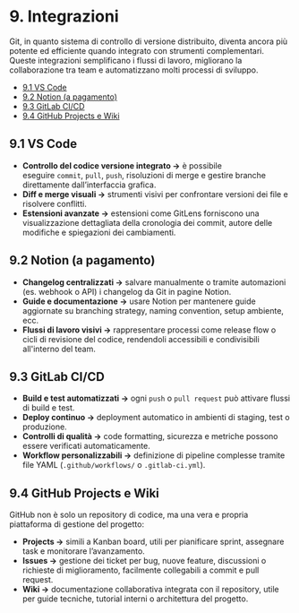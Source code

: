 # 9. Integrazioni

Git, in quanto sistema di controllo di versione distribuito, diventa ancora più potente ed efficiente quando integrato con strumenti complementari. Queste integrazioni semplificano i flussi di lavoro, migliorano la collaborazione tra team e automatizzano molti processi di sviluppo.

- [9.1 VS Code](#91-vs-code)
- [9.2 Notion (a pagamento)](#92-notion-a-pagamento)
- [9.3 GitLab CI/CD](#93-gitlab-cicd)
- [9.4 GitHub Projects e Wiki](#94-github-projects-e-wiki)


## 9.1 VS Code

- **Controllo del codice versione integrato →** è possibile eseguire `commit`, `pull`, `push`, risoluzioni di merge e gestire branche direttamente dall’interfaccia grafica.
- **Diff e merge visuali →** strumenti visivi per confrontare versioni dei file e risolvere conflitti.
- **Estensioni avanzate →** estensioni come GitLens forniscono una visualizzazione dettagliata della cronologia dei commit, autore delle modifiche e spiegazioni dei cambiamenti.


## 9.2 Notion (a pagamento)

- **Changelog centralizzati →** salvare manualmente o tramite automazioni (es. webhook o API) i changelog da Git in pagine Notion.
- **Guide e documentazione →** usare Notion per mantenere guide aggiornate su branching strategy, naming convention, setup ambiente, ecc.
- **Flussi di lavoro visivi →** rappresentare processi come release flow o cicli di revisione del codice, rendendoli accessibili e condivisibili all'interno del team.


## 9.3 GitLab CI/CD

- **Build e test automatizzati →** ogni `push` o `pull request` può attivare flussi di build e test.
- **Deploy continuo →** deployment automatico in ambienti di staging, test o produzione.
- **Controlli di qualità →** code formatting, sicurezza e metriche possono essere verificati automaticamente.
- **Workflow personalizzabili →** definizione di pipeline complesse tramite file YAML (`.github/workflows/` o `.gitlab-ci.yml`).


## 9.4 GitHub Projects e Wiki

GitHub non è solo un repository di codice, ma una vera e propria piattaforma di gestione del progetto:

- **Projects →** simili a Kanban board, utili per pianificare sprint, assegnare task e monitorare l’avanzamento.
- **Issues →** gestione dei ticket per bug, nuove feature, discussioni o richieste di miglioramento, facilmente collegabili a commit e pull request.
- **Wiki →** documentazione collaborativa integrata con il repository, utile per guide tecniche, tutorial interni o architettura del progetto.